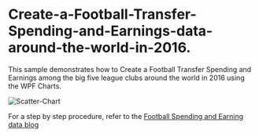 # Create-a-Football-Transfer-Spending-and-Earnings-data-around-the-world-in-2016.
This sample demonstrates how to Create a Football Transfer Spending and Earnings among the big five league clubs around the world in 2016 using the WPF Charts.

![Scatter-Chart](https://github.com/syncfusion-content/winui-docs/assets/105482474/43c6688d-e3da-4656-9f23-028ecd854b33)

For a step by step procedure, refer to the [Football Spending and Earning data blog](https://www.syncfusion.com/blogs/post/visualize-transfer-spending-earning-wpf-scatter-chart.aspx)